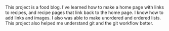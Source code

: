 This project is a food blog. I've learned how to make a home page with links to recipes, and recipe pages that link back to the home page. I know how to add links and images. I also was able to make unordered and ordered lists. 
This project also helped me understand git and the git workflow better. 